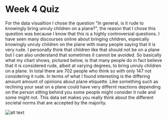 # Week 4 Quiz

For the data visualtion I chose the question "In general, is it rude to knowingly bring unruly children on a plane?", the reason that I chose this question was because I know that this is a highly controversial questions. I have seen many discourses online about bringing children, espeically knowingly unruly children on the plane with many people saying that it is very rude. I personally think that children like that should not be on a plane but I can also understand that sometimes it cannot be avoided. So basically what my chart shows, pictured below, is that many people do in fact believe that it is considered rude, albeit at varying degrees, to bring unruly children on a plane. In total there are 702 people who think so with only 147 not considering it rude. 
In terms of what I found interesting is the differing amount amount of opinions about plane etiquette. Like something such as reclining your seat on a plane could have very differnt reactions depending on the person sitting behind you some people might consider it rude and some might not. This data set makes you really think about the different societal norms that are accepted by the majority. 

![alt text](image.jpg)
